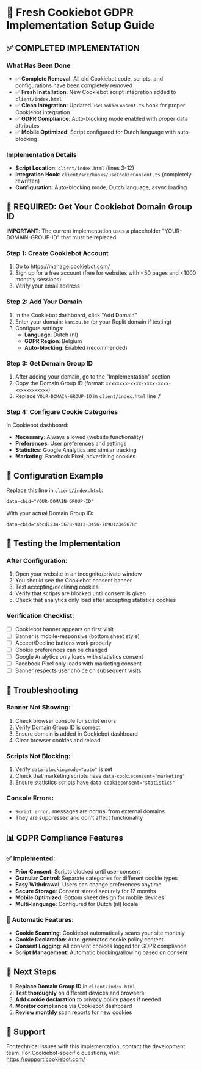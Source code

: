 # 🍪 Fresh Cookiebot GDPR Implementation Setup Guide

## ✅ COMPLETED IMPLEMENTATION

### What Has Been Done
- ✅ **Complete Removal**: All old Cookiebot code, scripts, and configurations have been completely removed
- ✅ **Fresh Installation**: New Cookiebot script integration added to `client/index.html`
- ✅ **Clean Integration**: Updated `useCookieConsent.ts` hook for proper Cookiebot integration
- ✅ **GDPR Compliance**: Auto-blocking mode enabled with proper data attributes
- ✅ **Mobile Optimized**: Script configured for Dutch language with auto-blocking

### Implementation Details
- **Script Location**: `client/index.html` (lines 3-12)
- **Integration Hook**: `client/src/hooks/useCookieConsent.ts` (completely rewritten)
- **Configuration**: Auto-blocking mode, Dutch language, async loading

## 🔧 REQUIRED: Get Your Cookiebot Domain Group ID

**IMPORTANT**: The current implementation uses a placeholder "YOUR-DOMAIN-GROUP-ID" that must be replaced.

### Step 1: Create Cookiebot Account
1. Go to https://manage.cookiebot.com/
2. Sign up for a free account (free for websites with <50 pages and <1000 monthly sessions)
3. Verify your email address

### Step 2: Add Your Domain
1. In the Cookiebot dashboard, click "Add Domain"
2. Enter your domain: `kaniou.be` (or your Replit domain if testing)
3. Configure settings:
   - **Language**: Dutch (nl)
   - **GDPR Region**: Belgium
   - **Auto-blocking**: Enabled (recommended)

### Step 3: Get Domain Group ID
1. After adding your domain, go to the "Implementation" section
2. Copy the Domain Group ID (format: `xxxxxxxx-xxxx-xxxx-xxxx-xxxxxxxxxxxx`)
3. Replace `YOUR-DOMAIN-GROUP-ID` in `client/index.html` line 7

### Step 4: Configure Cookie Categories
In Cookiebot dashboard:
- **Necessary**: Always allowed (website functionality)
- **Preferences**: User preferences and settings
- **Statistics**: Google Analytics and similar tracking
- **Marketing**: Facebook Pixel, advertising cookies

## 📝 Configuration Example

Replace this line in `client/index.html`:
```html
data-cbid="YOUR-DOMAIN-GROUP-ID"
```

With your actual Domain Group ID:
```html
data-cbid="abcd1234-5678-9012-3456-789012345678"
```

## 🧪 Testing the Implementation

### After Configuration:
1. Open your website in an incognito/private window
2. You should see the Cookiebot consent banner
3. Test accepting/declining cookies
4. Verify that scripts are blocked until consent is given
5. Check that analytics only load after accepting statistics cookies

### Verification Checklist:
- [ ] Cookiebot banner appears on first visit
- [ ] Banner is mobile-responsive (bottom sheet style)
- [ ] Accept/Decline buttons work properly
- [ ] Cookie preferences can be changed
- [ ] Google Analytics only loads with statistics consent
- [ ] Facebook Pixel only loads with marketing consent
- [ ] Banner respects user choice on subsequent visits

## 🔧 Troubleshooting

### Banner Not Showing:
1. Check browser console for script errors
2. Verify Domain Group ID is correct
3. Ensure domain is added in Cookiebot dashboard
4. Clear browser cookies and reload

### Scripts Not Blocking:
1. Verify `data-blockingmode="auto"` is set
2. Check that marketing scripts have `data-cookieconsent="marketing"`
3. Ensure statistics scripts have `data-cookieconsent="statistics"`

### Console Errors:
- `Script error.` messages are normal from external domains
- They are suppressed and don't affect functionality

## 📊 GDPR Compliance Features

### ✅ Implemented:
- **Prior Consent**: Scripts blocked until user consent
- **Granular Control**: Separate categories for different cookie types
- **Easy Withdrawal**: Users can change preferences anytime
- **Secure Storage**: Consent stored securely for 12 months
- **Mobile Optimized**: Bottom sheet design for mobile devices
- **Multi-language**: Configured for Dutch (nl) locale

### 🔄 Automatic Features:
- **Cookie Scanning**: Cookiebot automatically scans your site monthly
- **Cookie Declaration**: Auto-generated cookie policy content
- **Consent Logging**: All consent choices logged for GDPR compliance
- **Script Management**: Automatic blocking/allowing based on consent

## 🚀 Next Steps

1. **Replace Domain Group ID** in `client/index.html`
2. **Test thoroughly** on different devices and browsers
3. **Add cookie declaration** to privacy policy pages if needed
4. **Monitor compliance** via Cookiebot dashboard
5. **Review monthly** scan reports for new cookies

## 📧 Support

For technical issues with this implementation, contact the development team.
For Cookiebot-specific questions, visit: https://support.cookiebot.com/